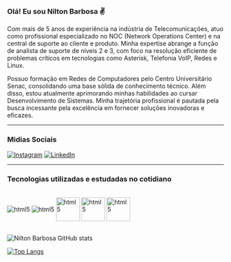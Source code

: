 

### Olá! Eu sou Nilton Barbosa ✌️

Com mais de 5 anos de experiência na indústria de Telecomunicações, atuo como profissional especializado no NOC (Network Operations Center) e na central de suporte ao cliente e produto. Minha expertise abrange a função de analista de suporte de níveis 2 e 3, com foco na resolução eficiente de problemas críticos em tecnologias como Asterisk, Telefonia VoIP, Redes e Linux.

Possuo formação em Redes de Computadores pelo Centro Universitário Senac, consolidando uma base sólida de conhecimento técnico. Além disso, estou atualmente aprimorando minhas habilidades ao cursar Desenvolvimento de Sistemas. Minha trajetória profissional é pautada pela busca incessante pela excelência em fornecer soluções inovadoras e eficazes.
<hr/>

### Midias Sociais

[![Instagram](https://img.shields.io/badge/Instagram-E4405F?style=for-the-badge&logo=instagram&logoColor=white)](https://www.instagram.com/niltonbarbosa_/)
[![LinkedIn](https://img.shields.io/badge/LinkedIn-0077B5?style=for-the-badge&logo=linkedin&logoColor=white)](https://www.linkedin.com/in/nilton-barbosa-b40bb994/)
<hr/>

### Tecnologias utilizadas e estudadas no cotidiano

<div style ="display: inline_block"> <br/>
<img align ="center" alt="html5" src=https://img.shields.io/badge/HTML5-E34F26?style=for-the-badge&logo=html5&logoColor=white>
<img align ="center" alt="html5" src=https://img.shields.io/badge/CSS3-1572B6?style=for-the-badge&logo=css3&logoColor=white>
<img align ="center" alt="html5" src=https://cdn.jsdelivr.net/gh/devicons/devicon@latest/icons/php/php-original.svg width="55">
<img align ="center" alt="html5" src=https://cdn.jsdelivr.net/gh/devicons/devicon@latest/icons/python/python-original.svg width="55">
<img align ="center"  alt="html5" src=https://upload.wikimedia.org/wikipedia/pt/1/1a/Asterisk_Logo.png width="55" h>

          
  
</div><br>

![Nilton Barbosa GitHub stats](https://github-readme-stats.vercel.app/api?username=mynameisnilton&show_icons=true&theme=transparent)

[![Top Langs](https://github-readme-stats.vercel.app/api/top-langs/?username=mynameisnilton)](https://github.com/mynameisnilton)






